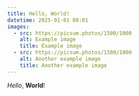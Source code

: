 ```yaml
---
title: Hello, World!
datetime: 2025-01-01 00:01
images:
  - src: https://picsum.photos/1500/1000
    alt: Example image
    title: Example image
  - src: https://picsum.photos/1500/1000
    alt: Another example image
    title: Another example image
---
```


*Hello*, **World**!